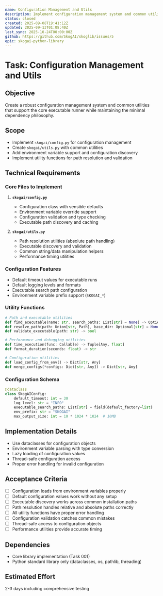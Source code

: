 ```yaml
---
name: Configuration Management and Utils
description: Implement configuration management system and common utilities for the library
status: closed
created: 2025-09-08T19:41:12Z
updated: 2025-09-13T01:08:40Z
last_sync: 2025-10-24T00:00:00Z
github: https://github.com/SkogAI/skoglib/issues/5
epic: skogai-python-library
---
```


# Task: Configuration Management and Utils

## Objective

Create a robust configuration management system and common utilities that support the core executable runner while maintaining the minimal dependency philosophy.

## Scope

- Implement `skogai/config.py` for configuration management
- Create `skogai/utils.py` with common utilities
- Add environment variable support and configuration discovery
- Implement utility functions for path resolution and validation

## Technical Requirements

### Core Files to Implement

1. **`skogai/config.py`**
   - Configuration class with sensible defaults
   - Environment variable override support
   - Configuration validation and type checking
   - Executable path discovery and caching

2. **`skogai/utils.py`**
   - Path resolution utilities (absolute path handling)
   - Executable discovery and validation
   - Common string/data manipulation helpers
   - Performance timing utilities

### Configuration Features

- Default timeout values for executable runs
- Default logging levels and formats
- Executable search path configuration
- Environment variable prefix support (`SKOGAI_*`)

### Utility Functions

```python
# Path and executable utilities
def find_executable(name: str, search_paths: List[str] = None) -> Optional[str]
def resolve_path(path: Union[str, Path], base_dir: Optional[str] = None) -> Path
def validate_executable(path: str) -> bool

# Performance and debugging utilities
def time_execution(func: Callable) -> Tuple[Any, float]
def format_duration(seconds: float) -> str

# Configuration utilities
def load_config_from_env() -> Dict[str, Any]
def merge_configs(*configs: Dict[str, Any]) -> Dict[str, Any]
```

### Configuration Schema

```python
@dataclass
class SkogAIConfig:
    default_timeout: int = 30
    log_level: str = "INFO"
    executable_search_paths: List[str] = field(default_factory=list)
    env_prefix: str = "SKOGAI"
    max_output_size: int = 10 * 1024 * 1024  # 10MB
```

## Implementation Details

- Use dataclasses for configuration objects
- Environment variable parsing with type conversion
- Lazy loading of configuration values
- Thread-safe configuration access
- Proper error handling for invalid configuration

## Acceptance Criteria

- [ ] Configuration loads from environment variables properly
- [ ] Default configuration values work without any setup
- [ ] Executable discovery works across common installation paths
- [ ] Path resolution handles relative and absolute paths correctly
- [ ] All utility functions have proper error handling
- [ ] Configuration validation catches common mistakes
- [ ] Thread-safe access to configuration objects
- [ ] Performance utilities provide accurate timing

## Dependencies

- Core library implementation (Task 001)
- Python standard library only (dataclasses, os, pathlib, threading)

## Estimated Effort

2-3 days including comprehensive testing

